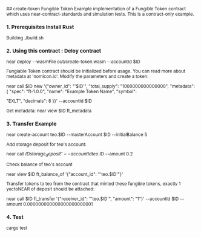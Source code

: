 <sub>
## create-token
Fungible Token 
Example implementation of a Fungible Token contract which uses near-contract-standards and simulation tests. This is a contract-only example.

### 1. Prerequisites Install Rust

Building ./build.sh

### 2. Using this contract : Deloy contract
  
near deploy --wasmFile out/create-token.wasm --accountId $ID

Fungiable Token contract should be initialized before usage. You can read more about metadata at 'nomicon.io'. Modify the parameters and create a token:
  
near call $ID new '{"owner_id": "'$ID'", "total_supply": "1000000000000000", "metadata": { "spec": "ft-1.0.0", "name": "Example Token Name", "symbol":
  
  "EXLT", "decimals": 8 }}' --accountId $ID


Get metadata: near view $ID ft_metadata

### 3. Transfer Example
  
near create-account teo.$ID --masterAccount $ID --initialBalance 5

Add storage deposit for teo's account:
  
near call $ID storage_deposit '' --accountId teo.$ID --amount 0.2
  
Check balance of teo's account
  
near view $ID ft_balance_of '{"account_id": "'teo.$ID'"}'

Transfer tokens to teo from the contract that minted these fungible tokens, exactly 1 yoctoNEAR of deposit should be attached:

near call $ID ft_transfer '{"receiver_id": "'teo.$ID'", "amount": "1"}' --accountId $ID --amount 0.000000000000000000000001

### 4. Test
  
cargo test
  
</sub>
